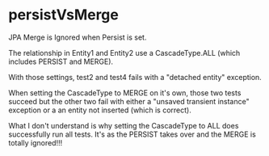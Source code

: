 # persistVsMerge
JPA Merge is Ignored when Persist is set.

The relationship in Entity1 and Entity2 use a CascadeType.ALL (which includes PERSIST and MERGE).

With those settings, test2 and test4 fails with a "detached entity" exception.

When setting the CascadeType to MERGE on it's own, those two tests succeed but the other two fail with either a "unsaved transient instance" exception or a an entity not inserted (which is correct).

What I don't understand is why setting the CascadeType to ALL does successfully run all tests. It's as the PERSIST takes over and the MERGE is totally ignored!!!
